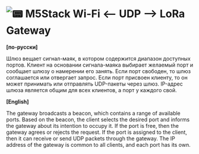 # ![📟](https://vk.com/emoji/e/f09f939f.png) M5Stack Wi-Fi <— UDP —> LoRa Gateway

**[по-русски]**

Шлюз вещает сигнал-маяк, в котором содержится диапазон доступных портов. Клиент на основании сигнала-маяка выбирает желаемый порт и сообщает шлюзу о намерении его занять. Если порт свободен, то шлюз соглашается или отвергает запрос. Если порт присвоен клиенту, то он может принимать или отправлять UDP-пакеты через шлюз. IP-адрес шлюза является общим для всех клиентов, а порт у каждого свой.

**[English]**

The gateway broadcasts a beacon, which contains a range of available ports. Based on the beacon, the client selects the desired port and informs the gateway about its intention to occupy it. If the port is free, then the gateway agrees or rejects the request. If the port is assigned to the client, then it can receive or send UDP packets through the gateway. The IP address of the gateway is common to all clients, and each port has its own.